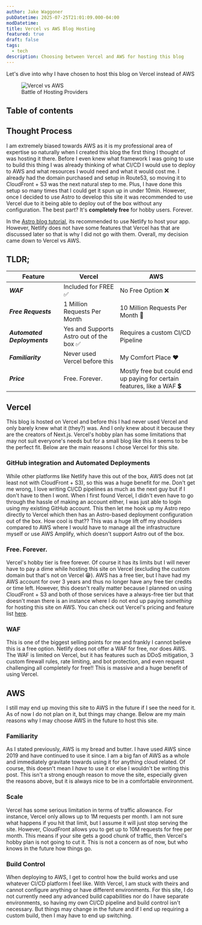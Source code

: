 ```yaml
---
author: Jake Waggoner
pubDatetime: 2025-07-25T21:01:09.000-04:00
modDatetime:
title: Vercel vs AWS Blog Hosting
featured: true
draft: false
tags:
  - tech
description: Choosing between Vercel and AWS for hosting this blog
---
```


Let's dive into why I have chosen to host this blog on Vercel instead of AWS

<figure>
  <img src="/assets/VercelVsAWS.png" alt="Vercel vs AWS" />
  <figcaption class="text-center">Battle of Hosting Providers</figcaption>
</figure>

## Table of contents

## Thought Process

I am extremely biased towards AWS as it is my professional area of expertise so naturally when I created this blog the first thing I thought of was hosting it there. Before I even knew what framework I was going to use to build this thing I was already thinking of what CI/CD I would use to deploy to AWS and what resources I would need and what it would cost me. I already had the domain purchased and setup in Route53, so moving it to CloudFront + S3 was the next natural step to me. Plus, I have done this setup so many times that I could get it spun up in under 10min. However, once I decided to use Astro to develop this site it was recommended to use Vercel due to it being able to deploy out of the box without any configuration. The best part? It's **completely free** for hobby users. Forever.

In the [Astro blog tutorial](https://docs.astro.build/en/tutorial/0-introduction/), its recommended to use Netlify to host your app. However, Netlify does not have some features that Vercel has that are discussed later so that is why I did not go with them. Overall, my decision came down to Vercel vs AWS.

## TLDR;

| Feature                     | Vercel                                   | AWS                                                                     |
| --------------------------- | ---------------------------------------- | ----------------------------------------------------------------------- |
| **_WAF_**                   | Included for FREE ✅                     | No Free Option ❌                                                       |
| **_Free Requests_**         | 1 Million Requests Per Month             | 10 Million Requests Per Month 💪                                        |
| **_Automated Deployments_** | Yes and Supports Astro out of the box ✅ | Requires a custom CI/CD Pipeline                                        |
| **_Familiarity_**           | Never used Vercel before this            | My Comfort Place ❤                                                     |
| **_Price_**                 | Free. Forever.                           | Mostly free but could end up paying for certain features, like a WAF 💲 |

## Vercel

This blog is hosted on Vercel and before this I had never used Vercel and only barely knew what it (they?) was. And I only knew about it because they are the creators of Next.js. Vercel's hobby plan has some limitations that may not suit everyone's needs but for a small blog like this it seems to be the perfect fit. Below are the main reasons I chose Vercel for this site.

### GitHub integration and Automated Deployments

While other platforms like Netlify have this out of the box, AWS does not (at least not with CloudFront + S3), so this was a huge benefit for me. Don't get me wrong, I love writing CI/CD pipelines as much as the next guy but if I don't have to then I wont. When I first found Vercel, I didn't even have to go through the hassle of making an account either, I was just able to login using my existing GitHub account. This then let me hook up my Astro repo directly to Vercel which then has an Astro-based deployment configuration out of the box. How cool is that?? This was a huge lift off my shoulders compared to AWS where I would have to manage all the infrastructure myself or use AWS Amplify, which doesn't support Astro out of the box.

### Free. Forever.

Vercel's hobby tier is free forever. Of course it has its limits but I will never have to pay a dime while hosting this site on Vercel (excluding the custom domain but that's not on Vercel 😁). AWS has a free tier, but I have had my AWS account for over 3 years and thus no longer have any free tier credits or time left. However, this doesn't really matter because I planned on using CloudFront + S3 and both of those services have a always-free tier but that doesn't mean there is an instance where I do not end up paying _something_ for hosting this site on AWS. You can check out Vercel's pricing and feature list [here](https://vercel.com/pricing).

### WAF

This is one of the biggest selling points for me and frankly I cannot believe this is a free option. Netlify does not offer a WAF for free, nor does AWS. The WAF is limited on Vercel, but it has features such as DDoS mitigation, 3 custom firewall rules, rate limiting, and bot protection, and even request challenging all completely for free!! This is massive and a huge benefit of using Vercel.

## AWS

I still may end up moving this site to AWS in the future if I see the need for it. As of now I do not plan on it, but things may change. Below are my main reasons why I may choose AWS in the future to host this site.

### Familiarity

As I stated previously, AWS is my bread and butter. I have used AWS since 2019 and have continued to use it since. I am a big fan of AWS as a whole and immediately gravitate towards using it for anything cloud related. Of course, this doesn't mean I _have_ to use it or else I wouldn't be writing this post. This isn't a strong enough reason to move the site, especially given the reasons above, but it is always nice to be in a comfortable environment.

### Scale

Vercel has some serious limitation in terms of traffic allowance. For instance, Vercel only allows up to 1M requests per month. I am not sure what happens if you hit that limit, but I assume it will just stop serving the site. However, CloudFront allows you to get up to 10M requests for free per month. This means if your site gets a good chunk of traffic, then Vercel's hobby plan is not going to cut it. This is not a concern as of now, but who knows in the future how things go.

### Build Control

When deploying to AWS, I get to control how the build works and use whatever CI/CD platform I feel like. With Vercel, I am stuck with theirs and cannot configure anything or have different environments. For this site, I do not currently need any advanced build capabilities nor do I have separate environments, so having my own CI/CD pipeline and build control isn't necessary. But things may change in the future and if I end up requiring a custom build, then I may have to end up switching.
